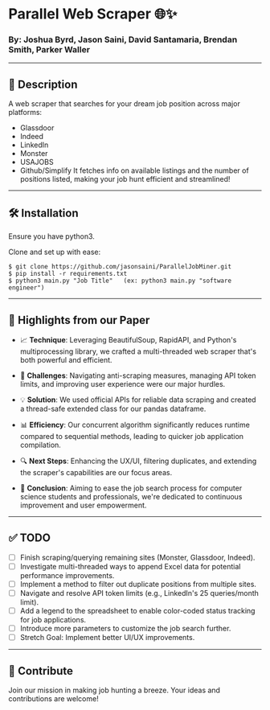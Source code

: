 # Parallel Web Scraper 🌐✨
### By: Joshua Byrd, Jason Saini, David Santamaria, Brendan Smith, Parker Waller  

---

## 📝 Description
A web scraper that searches for your dream job position across major platforms:
-  Glassdoor
-  Indeed
-  LinkedIn
-  Monster
-  USAJOBS
-  Github/Simplify 
It fetches info on available listings and the number of positions listed, making your job hunt efficient and streamlined!

---

## 🛠 Installation

Ensure you have python3.

Clone and set up with ease:
```
$ git clone https://github.com/jasonsaini/ParallelJobMiner.git
$ pip install -r requirements.txt
$ python3 main.py "Job Title"   (ex: python3 main.py "software engineer")
```

---

## 🚀 Highlights from our Paper

- 📈 **Technique**: Leveraging BeautifulSoup, RapidAPI, and Python's multiprocessing library, we crafted a multi-threaded web scraper that's both powerful and efficient.

- 🤔 **Challenges**: Navigating anti-scraping measures, managing API token limits, and improving user experience were our major hurdles.

- 💡 **Solution**: We used official APIs for reliable data scraping and created a thread-safe extended class for our pandas dataframe.

- 📊 **Efficiency**: Our concurrent algorithm significantly reduces runtime compared to sequential methods, leading to quicker job application compilation.

- 🔍 **Next Steps**: Enhancing the UX/UI, filtering duplicates, and extending the scraper's capabilities are our focus areas.

- 🌟 **Conclusion**: Aiming to ease the job search process for computer science students and professionals, we're dedicated to continuous improvement and user empowerment.

---

## ✅ TODO

- [ ] Finish scraping/querying remaining sites (Monster, Glassdoor, Indeed).
- [ ] Investigate multi-threaded ways to append Excel data for potential performance improvements.
- [ ] Implement a method to filter out duplicate positions from multiple sites.
- [ ] Navigate and resolve API token limits (e.g., LinkedIn's 25 queries/month limit).
- [ ] Add a legend to the spreadsheet to enable color-coded status tracking for job applications.
- [ ] Introduce more parameters to customize the job search further.
- [ ] Stretch Goal: Implement better UI/UX improvements.

---

## 🌈 Contribute
Join our mission in making job hunting a breeze. Your ideas and contributions are welcome!
